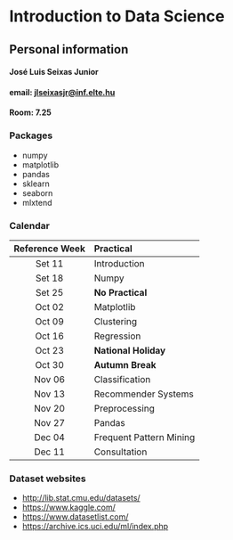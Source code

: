 # Introduction to Data Science

## Personal information

#### José Luis Seixas Junior
#### email: jlseixasjr@inf.elte.hu
#### Room: 7.25

### Packages 
* numpy
* matplotlib
* pandas 
* sklearn
* seaborn
* mlxtend

### Calendar

| Reference Week | Practical |
| :-: | :- | 
| Set 11  | Introduction |
| Set 18 | Numpy |
| Set 25 | **No Practical** |
| Oct 02 | Matplotlib |
| Oct 09 | Clustering |
| Oct 16 | Regression |
| Oct 23 | **National Holiday** |
| Oct 30 | **Autumn Break** |
| Nov 06 | Classification |
| Nov 13 | Recommender Systems |
| Nov 20 | Preprocessing |
| Nov 27 | Pandas |
| Dec 04 | Frequent Pattern Mining |
| Dec 11 | Consultation |

### Dataset websites
* http://lib.stat.cmu.edu/datasets/
* https://www.kaggle.com/
* https://www.datasetlist.com/
* https://archive.ics.uci.edu/ml/index.php
